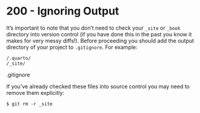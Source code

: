 # 200 - Ignoring Output

It’s important to note that you don’t need to check your ```_site``` or ```_book``` directory into version control (if you have done this in the past you know it makes for very messy diffs!). Before proceeding you should add the output directory of your project to ```.gitignore```. For example:

```
/.quarto/
/_site/
```
.gitignore

If you’ve already checked these files into source control you may need to remove them explicitly:

```
$ git rm -r _site
```
